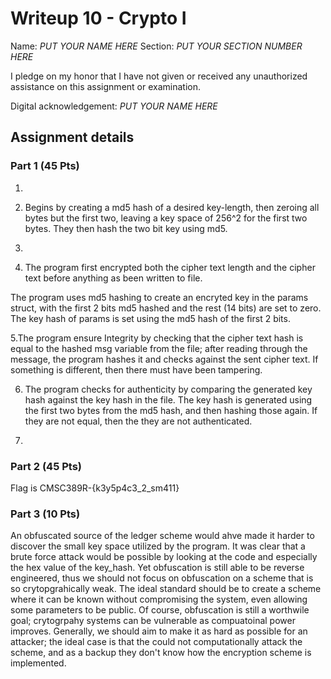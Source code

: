 # Writeup 10 - Crypto I

Name: *PUT YOUR NAME HERE*
Section: *PUT YOUR SECTION NUMBER HERE*

I pledge on my honor that I have not given or received any unauthorized assistance on this assignment or examination.

Digital acknowledgement: *PUT YOUR NAME HERE*


## Assignment details

### Part 1 (45 Pts)


1.

2. Begins by creating a md5 hash of a desired key-length, then zeroing all bytes but the first two, leaving a key space of 256^2 for the first two bytes. They then hash the two bit key using md5.



3. 

4. The program first encrypted both the cipher text length and the cipher text before anything as been written to file.

The program uses md5 hashing to create an encryted key in the params struct, with the first 2 bits md5 hashed and the rest (14 bits) are set to zero. The key hash of params is set using the md5 hash of the first 2 bits.

5.The program ensure Integrity by checking that the cipher text hash is equal to the hashed msg variable from the file; after reading through the message, the program hashes it and checks against the sent cipher text. If something is different, then there must have been tampering.

6. The program checks for authenticity by comparing the generated key hash  against the key hash in the file. The key hash is generated using the first two bytes from the md5 hash, and then hashing those again. If they are not equal, then the they are not authenticated. 

7. 

### Part 2 (45 Pts)

Flag is CMSC389R-{k3y5p4c3_2_sm411}

### Part 3 (10 Pts)

An obfuscated source of the ledger scheme would ahve made it harder to discover the small key space utilized by the program. It was clear that a brute force attack would be possible by looking at the code and especially the hex value of the key_hash. Yet obfuscation is still able to be reverse engineered, thus we should not focus on obfuscation on a scheme that is so crytopgrahically weak. The ideal standard should be to create a scheme where it can be known without compromising the system, even allowing some parameters to be public. Of course, obfuscation is still a worthwile goal; crytogrpahy systems can be vulnerable as compuatoinal power improves. Generally, we should aim to make it as hard as possible for an attacker; the ideal case is that the could not computationally attack the scheme, and as a backup they don't know how the encryption scheme is implemented.
